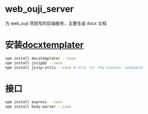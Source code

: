 # web_ouji_server

为 web_ouji 项目写的后端服务，主要生成 docx 文档

# 安装[docxtemplater](https://docxtemplater.com/)

```bash
npm install docxtemplater --save
npm install jszip@2 --save
npm install jszip-utils --save # only for the browser (webpack)
```

# 接口

```bash
npm install express --save
npm install body-parser --save
```
